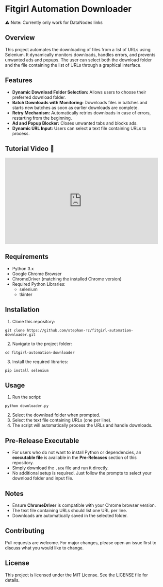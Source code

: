 # Fitgirl Automation Downloader

⚠️ Note: Currently only work for DataNodes links

## Overview
This project automates the downloading of files from a list of URLs using Selenium. It dynamically monitors downloads, handles errors, and prevents unwanted ads and popups. The user can select both the download folder and the file containing the list of URLs through a graphical interface.

## Features
- **Dynamic Download Folder Selection:** Allows users to choose their preferred download folder.
- **Batch Downloads with Monitoring:** Downloads files in batches and starts new batches as soon as earlier downloads are complete.
- **Retry Mechanism:** Automatically retries downloads in case of errors, restarting from the beginning.
- **Ad and Popup Blocker:** Closes unwanted tabs and blocks ads.
- **Dynamic URL Input:** Users can select a text file containing URLs to process.

## Tutorial Video 🎥
<div style="padding:56.25% 0 0 0;position:relative;"><iframe src="https://player.vimeo.com/video/1041623620?badge=0&amp;autopause=0&amp;player_id=0&amp;app_id=58479" frameborder="0" allow="autoplay; fullscreen; picture-in-picture; clipboard-write" style="position:absolute;top:0;left:0;width:100%;height:100%;" title="Fitgirl Automation Downloader"></iframe></div><script src="https://player.vimeo.com/api/player.js"></script>

## Requirements
- Python 3.x
- Google Chrome Browser
- ChromeDriver (matching the installed Chrome version)
- Required Python Libraries:
  - selenium
  - tkinter

## Installation
1. Clone this repository:
```
git clone https://github.com/stephan-rz/fitgirl-automation-downloader.git
```
2. Navigate to the project folder:
```
cd fitgirl-automation-downloader
```
3. Install the required libraries:
```
pip install selenium
```

## Usage
1. Run the script:
```
python downloader.py
```
2. Select the download folder when prompted.
3. Select the text file containing URLs (one per line).
4. The script will automatically process the URLs and handle downloads.

## Pre-Release Executable
- For users who do not want to install Python or dependencies, an **executable file** is available in the **Pre-Releases** section of this repository.
- Simply download the `.exe` file and run it directly.
- No additional setup is required. Just follow the prompts to select your download folder and input file.

## Notes
- Ensure **ChromeDriver** is compatible with your Chrome browser version.
- The text file containing URLs should list one URL per line.
- Downloads are automatically saved in the selected folder.

## Contributing
Pull requests are welcome. For major changes, please open an issue first to discuss what you would like to change.

## License
This project is licensed under the MIT License. See the LICENSE file for details.

